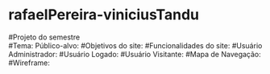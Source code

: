 # rafaelPereira-viniciusTandu
#Projeto do semestre  
#Tema: Público-alvo: 
#Objetivos do site: 
#Funcionalidades do site: 
#Usuário Administrador: 
#Usuário Logado: 
#Usuário Visitante: 
#Mapa de Navegação: 
#Wireframe:
